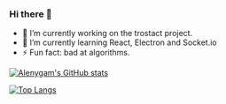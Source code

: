 ### Hi there 👋

- 🔭 I’m currently working on the trostact project.
- 🌱 I’m currently learning React, Electron and Socket.io
- ⚡ Fun fact: bad at algorithms.

[![Alenygam's GitHub stats](https://github-readme-stats.vercel.app/api?username=Alenygam&show_icons=true&theme=solarized-dark)](https://github.com/Alenygam)

[![Top Langs](https://github-readme-stats.vercel.app/api/top-langs/?username=Alenygam&layout=compact&theme=solarized-dark)](https://github.com/Alenygam)
